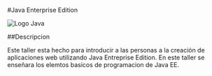 #Java Enterprise Edition

![Logo Java](https://sdtimes.com/wp-content/uploads/2017/08/javaee1.png)

##Descripcion

Este taller esta hecho para introducir a las personas a la creación de aplicaciones web utilizando Java Entreprise Edition.
En este taller se enseñara los elemtos basicos de programacion de Java EE.

